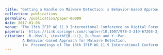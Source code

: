 ```yaml
---
title: "Getting a Handle on Malware Detection: a Behavior-based Approach for Detecting Malware"
collection: publications
permalink: /publication/paper-00009
date: 2017-01-06
venue: 'The 13th IFIP WG 11.9 International Conference on Digital Forensics (IFIP WG 11.9 2017)'
paperurl: 'https://link.springer.com/chapter/10.1007/978-3-319-67208-3_11'
citation: 'R.~Mosli, \textbf{R.~Li}, B.~Yuan and Y.~Pan.
        A Behavior-based Approach for Malware Detection.
        In: Proceedings of The 13th IFIP WG 11.9 International Conference on Digital Forensics (IFIP WG 11.9 2017), 187-201, January 2017.'
---
```


